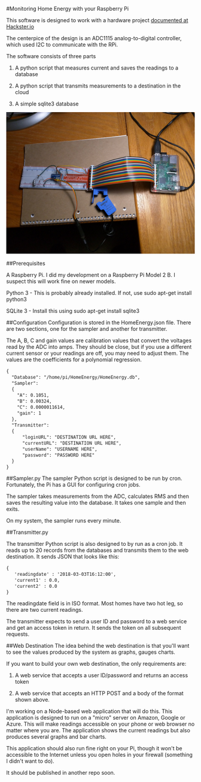 #Monitoring Home Energy with your Raspberry Pi

This software is designed to work with a hardware project [documented at Hackster.io](https://www.hackster.io/michael-nigbor/homeenergy-pi-cecfdf)

The centerpice of the design is an ADC1115 analog-to-digital controller, which used I2C to communicate with the RPi.

The software consists of three parts

1. A python script that measures current and saves the readings to a database

2. A python script that transmits measurements to a destination in the cloud

3. A simple sqlite3 database

![Here is a photo of what the prototype looks like](./HomeEnergyPrototype.jpg)

##Prerequisites

A Raspberry Pi.  I did my development on a Raspberry Pi Model 2 B. I suspect this will work fine on newer models.

Python 3 - This is probably already installed.  If not, use sudo apt-get install python3 

SQLite 3 - Install this using sudo apt-get install sqlite3 

##Configuration
Configuration is stored in the HomeEnergy.json file. There are two sections, one for the sampler and another for
transmitter.

The A, B, C and gain values are calibration values that convert the voltages read by the ADC into amps.  They
should be close, but if you use a different current sensor or your readings are off, you may need to adjust them.
The values are the coefficients for a polynomial regression.

```
{
  "Database": "/home/pi/HomeEnergy/HomeEnergy.db",
  "Sampler": 
  {
    "A": 0.1051,
    "B": 0.00324,
    "C": 0.0000011614,
    "gain": 1
  },
  "Transmitter":
  {
      "loginURL": "DESTINATION URL HERE",
      "currentURL": "DESTINATION URL HERE",
      "userName": "USERNAME HERE",
      "password": "PASSWORD HERE"
  }
}
```
##Sampler.py
The sampler Python script is designed to be run by cron. Fortunately, the Pi has a GUI for configuring cron jobs.

The sampler takes measurements from the ADC, calculates RMS and then saves the resulting value into the database. 
It takes one sample and then exits. 

On my system, the sampler runs every minute.

##Transmitter.py

The transmitter Python script is also designed to by run as a cron job.  It reads up to 20 records from the databases
and transmits them to the web destination.  It sends JSON that looks like this:
```
{
   'readingdate' : '2018-03-03T16:12:00',
   'current1' : 0.0,
   'current2' : 0.0
}
```
The readingdate field is in ISO format.  Most homes have two hot leg, so there are two current readings.

The transmitter expects to send a user ID and password to a web service and get an access token in return.  It sends
the token on all subsequent requests.

##Web Destination
The idea behind the web destination is that you'll want to see the values produced by the system as graphs, gauges
charts.

If you want to build your own web destination, the only requirements are:
1. A web service that accepts a user ID/password and returns an access token
2) A web service that accepts an HTTP POST and a body of the format shown above.

I'm working on a Node-based web application that will do this. This application is designed to run on
a "micro" server on Amazon, Google or Azure. This will make readings accessible on your phone or web browser no 
matter where you are.  The application shows the current readings but also produces several graphs and bar charts.

This application should also run fine right on your Pi, though it won't be accessible to the Internet 
unless you open holes in your firewall (something I didn't want to do).

It should be published in another repo soon.